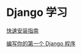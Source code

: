 # Django 学习
[快速安装指南](https://docs.djangoproject.com/zh-hans/4.2/intro/install/)

[编写你的第一个 Django 程序](https://docs.djangoproject.com/zh-hans/4.2/intro/tutorial01/)
